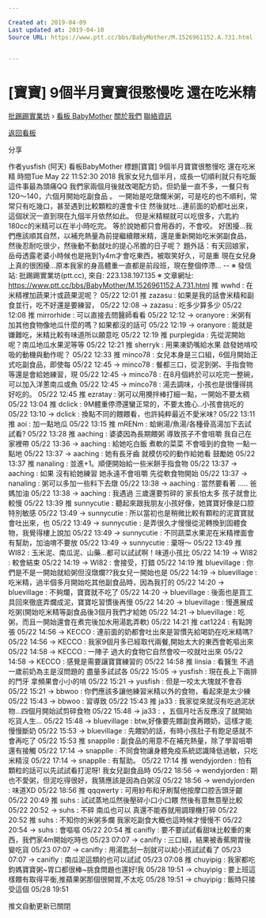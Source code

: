 ```yaml
---

Created at: 2019-04-09
Last updated at: 2019-04-10
Source URL: https://www.ptt.cc/bbs/BabyMother/M.1526961152.A.731.html


---
```


# [寶寶] 9個半月寶寶很憨慢吃 還在吃米精


[批踢踢實業坊](https://www.ptt.cc/bbs/) › [看板 BabyMother](https://www.ptt.cc/bbs/BabyMother/index.html) [關於我們](https://www.ptt.cc/about.html) [聯絡資訊](https://www.ptt.cc/contact.html)

[返回看板](https://www.ptt.cc/bbs/BabyMother/index.html)

分享

作者yusfish (阿天)
看板BabyMother
標題\[寶寶\] 9個半月寶寶很憨慢吃 還在吃米精
時間Tue May 22 11:52:30 2018
我家女兒九個半月，成長一切順利就只有吃飯這件事最為頭痛QQ 我們家兩個月後就改喝配方奶，但奶量一直不多，一餐只有120～140，六個月開始吃副食品 。 一開始是吃燉爛米粥，可是吃的也不順利，常常只有吃幾口，甚至遇到比較顆粒的還會卡住 然後就吐…連前面的奶都吐出來，這個狀況一直到現在九個半月依然如此。 但是米精糊就可以吃很多，六匙約180cc的米精可以在半小時吃完。 等於說她都只會用吞的，不會咬。 好困擾…我們應該順其自然，以補充熱量為前提繼續餵米精，還是重新開始吃米粥副食品， 然後忍耐吃很少，然後動不動就吐的提心吊膽的日子呢？ 題外話：有天回娘家，岳母透露老婆小時候也是拖到1y4m才會吃東西，被取笑好久，可是重 現在女兒身上真的很困擾…原本我家的身高體重一直都是前段班，現在整個停滯… -- ※ 發信站: 批踢踢實業坊(ptt.cc), 來自: 223.138.197.135 ※ 文章網址: <https://www.ptt.cc/bbs/BabyMother/M.1526961152.A.731.html>
推 wwhd : 在米精裡加蔬果汁或蔬果泥呢？ 05/22 12:01
推 zazasu : 如果是我的話會米精和副食並行，吃不好還是要練習， 05/22 12:08
→ zazasu : 吃多少算多少 05/22 12:08
推 mirrorhide : 可以直接去問醫師看看 05/22 12:12
→ oranyore : 米粥有加其他食物像地瓜什麼的嗎？如果都沒的話可 05/22 12:19
→ oranyore : 能就是嫌難吃，米精比較有味道所以願意吃 05/22 12:19
推 purplegida : 先從泥開始呢？南瓜地瓜水果泥等等 05/22 12:21
推 sherryk : 用果凍奶嘴給水果 啟發她啃咬吸的動機與動作呢？ 05/22 12:33
推 minco78 : 女兒本身是三口組，6個月開始正式吃副食品，即使每 05/22 12:45
→ minco78 : 餐都三口，從泥到粥、手指食物等還是會給她練習，現 05/22 12:45
→ minco78 : 在8月個終於可以吃完一整碗，可以加入洋蔥南瓜或魚 05/22 12:45
→ minco78 : 湯去調味，小孩也是很懂得挑好吃的。 05/22 12:45
推 ezratay : 粥可以用攪拌棒打細一點，一開始不要太稠 05/22 13:04
推 dclick : 9M體重停滯還蠻正常的，不要太擔心..小孩會挑吃的 05/22 13:10
→ dclick : 換點不同的餵餵看，也許純粹最近不愛米味? 05/22 13:11
推 aoi : 加一點地瓜 05/22 13:15
推 mRENm : 蛤蜊湯/魚湯/各種骨高湯加下去試試看? 05/22 13:28
推 aaching : 婆婆因為長期餵粥 導致孩子不會咀嚼 我自己在家裡帶 05/22 13:36
→ aaching : 給她吃白飯 煮軟的菜菜 不會噎到的食物 一點一點地 05/22 13:37
→ aaching : 她有長牙齒 就模仿咬的動作給她看 鼓勵她 05/22 13:37
推 nanaling : 並進+1。順便開始給一些米餅手指食物 05/22 13:37
→ aaching : 如果 沒有給她練習 她永遠不會咀嚼 先從軟食物開始 05/22 13:37
→ nanaling : 粥可以多加一些料下去燉 05/22 13:38
→ aaching : 當然要看著 ..... 爸媽加油 05/22 13:38
→ aaching : 我遇過 三歲還要剪碎的 家長怕太多 孩子就會比較慢 05/22 13:39
推 sunnycutie : 聽起來跟我朋友小孩好像，她寶寶好像是口腔特別敏感 05/22 13:49
→ sunnycutie : 所以當初也是稍微比較有顆粒的泥寶寶就會吐出來，也 05/22 13:49
→ sunnycutie : 是弄很久才慢慢從泥轉換到固體食物，我覺得樓上說加 05/22 13:49
→ sunnycutie : 不同蔬菜水果泥在米精裡面會有幫助，加油唷不要放 05/22 13:49
→ sunnycutie : 棄呀～ 05/22 13:49
推 WI82 : 玉米泥、南瓜泥、山藥...都可以試試啊！味道小孩比 05/22 14:19
→ WI82 : 較會結束 05/22 14:19
→ WI82 : 會接受，打錯 05/22 14:19
推 bluevillage : 你們是不是一開始就給粥但沒燉爛??我女兒一開始也是 05/22 14:19
→ bluevillage : 吃米精，過半個多月開始吃其他副食品時，因為我打的 05/22 14:20
→ bluevillage : 不夠爛，寶寶就不吃了 05/22 14:20
→ bluevillage : 後面也是買工具回來徹底弄爛成泥，寶寶吃習慣後再慢 05/22 14:20
→ bluevillage : 慢進展成吃粥(開始吃米精等副食品後3個月我們才給她 05/22 14:21
→ bluevillage : 吃粥，而且一開始還會在煮完後加水用湯匙弄軟) 05/22 14:21
推 cat1224 : 有點誇張 05/22 14:56
→ KECCO : 連前面的奶都會吐出來是習慣先給喝奶在吃米精嗎? 05/22 14:56
→ KECCO : 我家9個月多已經取代兩餐,開始太大的東西會乾嘔出來 05/22 14:58
→ KECCO : 一陣子 過大的食物它自然會咬一咬就吐出來 05/22 14:58
→ KECCO : 感覺是需要讓寶寶練習的 05/22 14:58
推 linsia : 看醫生 不過一歲前奶為主是沒問題的 盡量多試試各 05/22 15:05
→ yusfish : 現在長上下兩排的門牙 拿頻果會小小的啃 05/22 15:21
→ yusfish : 但是一咬太大塊就不會吞 05/22 15:21
→ bbwoo : 你們應該多讓他練習米精以外的食物，看起來是太少練 05/22 15:43
→ bbwoo : 習導致 05/22 15:43
推 ja33 : 我家從來就沒有吃過泥狀物...四個月開始試剪碎食物 05/22 15:48
→ ja33 : ，五個月吐舌反應沒了就開始吃貨人生... 05/22 15:48
→ bluevillage : btw,好像要先餵副食再餵奶，這樣才能慢慢斷奶 05/22 15:53
→ bluevillage : 先餵奶的話，有時小孩肚子有飽足感就不會再吃了 05/22 15:53
推 snapplle : 副食品的用意不在補充熱量，除了學習咀嚼還有接觸 05/22 17:14
→ snapplle : 不同食物讓身體免疫系統認識降低過敏，只吃米精沒 05/22 17:14
→ snapplle : 有幫助。 05/22 17:14
推 wendyjorden : 怕有顆粒的話可以先試試看打泥呀! 我女兒副食品時 05/22 18:56
→ wendyjorden : 期也不愛粥，但泥吃得很好，我猜應該是因為白粥沒 05/22 18:56
→ wendyjorden : 味道XD 05/22 18:56
推 qqqwerty : 可用紗布和牙刷幫他按摩口腔舌頭牙齦 05/22 20:49
推 suhs : 試試蒸地瓜然後壓碎小口小口餵 然後有意無意壓比較 05/22 20:52
→ suhs : 不碎 南瓜也可以 真還不能吞就用調理機打碎 05/22 20:52
推 suhs : 不知你的米粥多爛 我家吃副食大概也這時候才慢慢不 05/22 20:54
→ suhs : 會嘔嘔 05/22 20:54
推 canifly : 要不要試試看甜味比較重的東西，我們家4m開始吃時也 05/23 07:07
→ canifly : 三口組，結果被香蕉開胃後變吃貨 05/23 07:07
→ canifly : 用湯匙刮一刮就可以給小孩試試看了 05/23 07:07
→ canifly : 南瓜泥這類的也可以試試 05/23 07:08
推 chuyipig : 我家都吃鈞媽寶寶粥~胃口都很棒~挑食問題也還好!我 05/28 19:51
→ chuyipig : 要上班這樣餵有取得平衡,推蘋果粥那個很開胃,不太吃 05/28 19:51
→ chuyipig : 飯時只接受這個 05/28 19:51

推文自動更新已關閉

